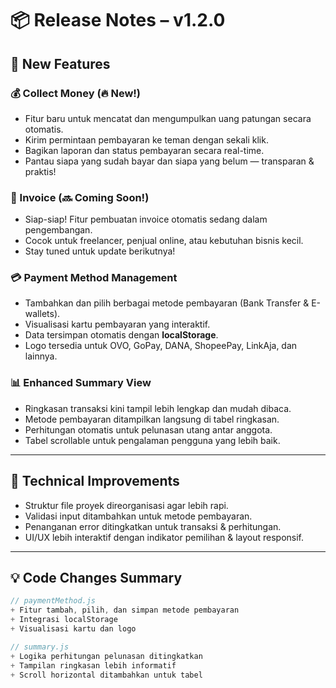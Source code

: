 # 📦 Release Notes – v1.2.0

## 🚀 **New Features**

### 💰 Collect Money (🔥 New!)

- Fitur baru untuk mencatat dan mengumpulkan uang patungan secara otomatis.
- Kirim permintaan pembayaran ke teman dengan sekali klik.
- Bagikan laporan dan status pembayaran secara real-time.
- Pantau siapa yang sudah bayar dan siapa yang belum — transparan & praktis!

### 🧾 Invoice (🔜 Coming Soon!)

- Siap-siap! Fitur pembuatan invoice otomatis sedang dalam pengembangan.
- Cocok untuk freelancer, penjual online, atau kebutuhan bisnis kecil.
- Stay tuned untuk update berikutnya!

### 💳 Payment Method Management

- Tambahkan dan pilih berbagai metode pembayaran (Bank Transfer & E-wallets).
- Visualisasi kartu pembayaran yang interaktif.
- Data tersimpan otomatis dengan **localStorage**.
- Logo tersedia untuk OVO, GoPay, DANA, ShopeePay, LinkAja, dan lainnya.

### 📊 Enhanced Summary View

- Ringkasan transaksi kini tampil lebih lengkap dan mudah dibaca.
- Metode pembayaran ditampilkan langsung di tabel ringkasan.
- Perhitungan otomatis untuk pelunasan utang antar anggota.
- Tabel scrollable untuk pengalaman pengguna yang lebih baik.

---

## 🔧 **Technical Improvements**

- Struktur file proyek direorganisasi agar lebih rapi.
- Validasi input ditambahkan untuk metode pembayaran.
- Penanganan error ditingkatkan untuk transaksi & perhitungan.
- UI/UX lebih interaktif dengan indikator pemilihan & layout responsif.

---

## 💡 **Code Changes Summary**

```javascript
// paymentMethod.js
+ Fitur tambah, pilih, dan simpan metode pembayaran
+ Integrasi localStorage
+ Visualisasi kartu dan logo

// summary.js
+ Logika perhitungan pelunasan ditingkatkan
+ Tampilan ringkasan lebih informatif
+ Scroll horizontal ditambahkan untuk tabel
```
